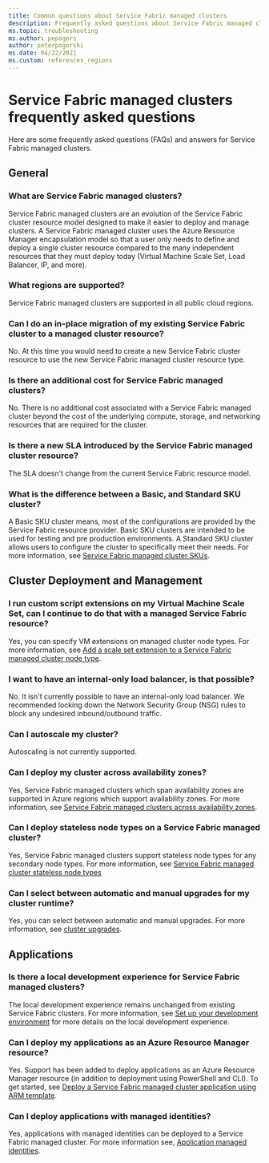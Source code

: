 ```yaml
---
title: Common questions about Service Fabric managed clusters 
description: Frequently asked questions about Service Fabric managed clusters, including capabilities, use cases, and common scenarios.
ms.topic: troubleshooting
ms.author: pepogors
author: peterpogorski
ms.date: 04/22/2021
ms.custom: references_regions
---
```


# Service Fabric managed clusters frequently asked questions

Here are some frequently asked questions (FAQs) and answers for Service Fabric managed clusters.

## General

### What are Service Fabric managed clusters?

Service Fabric managed clusters are an evolution of the Service Fabric cluster resource model designed to make it easier to deploy and manage clusters. A Service Fabric managed cluster uses the Azure Resource Manager encapsulation model so that a user only needs to define and deploy a single cluster resource compared to the many independent resources that they must deploy today (Virtual Machine Scale Set, Load Balancer, IP, and more).

### What regions are supported?

Service Fabric managed clusters are supported in all public cloud regions.

### Can I do an in-place migration of my existing Service Fabric cluster to a managed cluster resource?

No. At this time you would need to create a new Service Fabric cluster resource to use the new Service Fabric managed cluster resource type.

### Is there an additional cost for Service Fabric managed clusters?

No. There is no additional cost associated with a Service Fabric managed cluster beyond the cost of the underlying compute, storage, and networking resources that are required for the cluster.

### Is there a new SLA introduced by the Service Fabric managed cluster resource?

The SLA doesn't change from the current Service Fabric resource model.

### What is the difference between a Basic, and Standard SKU cluster?

A Basic SKU cluster means, most of the configurations are provided by the Service Fabric resource provider. Basic SKU clusters are intended to be used for testing and pre production environments. A Standard SKU cluster allows users to configure the cluster to specifically meet their needs. For more information, see [Service Fabric managed cluster SKUs](./overview-managed-cluster.md#service-fabric-managed-cluster-skus).

## Cluster Deployment and Management

### I run custom script extensions on my Virtual Machine Scale Set, can I continue to do that with a managed Service Fabric resource?

Yes, you can specify VM extensions on managed cluster node types. For more information, see [Add a scale set extension to a Service Fabric managed cluster node type](how-to-managed-cluster-vmss-extension.md).

### I want to have an internal-only load balancer, is that possible?

No. It isn't currently possible to have an internal-only load balancer. We recommended locking down the Network Security Group (NSG) rules to block any undesired inbound/outbound traffic.

### Can I autoscale my cluster?

Autoscaling is not currently supported. 

### Can I deploy my cluster across availability zones?

Yes, Service Fabric managed clusters which span availability zones are supported in Azure regions which support availability zones. For more information, see [Service Fabric managed clusters across availability zones](.\service-fabric-cross-availability-zones.md).

### Can I deploy stateless node types on a Service Fabric managed cluster? 

Yes, Service Fabric managed clusters support stateless node types for any secondary node types. For more information, see [Service Fabric managed cluster stateless node types](./how-to-managed-cluster-stateless-node-type.md)

### Can I select between automatic and manual upgrades for my cluster runtime?

Yes, you can select between automatic and manual upgrades. For more information, see [cluster upgrades](https://docs.microsoft.com/azure/service-fabric/service-fabric-cluster-upgrade).

## Applications

### Is there a local development experience for Service Fabric managed clusters?

The local development experience remains unchanged from existing Service Fabric clusters. For more information, see [Set up your development environment](./service-fabric-get-started.md) for more details on the local development experience.

### Can I deploy my applications as an Azure Resource Manager resource?

Yes. Support has been added to deploy applications as an Azure Resource Manager resource (in addition to deployment using PowerShell and CLI). To get started, see [Deploy a Service Fabric managed cluster application using ARM template](how-to-managed-cluster-app-deployment-template.md).

### Can I deploy applications with managed identities?

 Yes, applications with managed identities can be deployed to a Service Fabric managed cluster. For more information see, [Application managed identities](.\concepts-managed-identity.md).